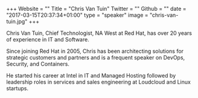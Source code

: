 +++
Website = ""
Title = "Chris Van Tuin"
Twitter = ""
Github = ""
date = "2017-03-15T20:37:34+01:00"
type = "speaker"
image = "chris-van-tuin.jpg"
+++

Chris Van Tuin, Chief Technologist, NA West at Red Hat, has over 20 years of experience in IT and Software.

Since joining Red Hat in 2005, Chris has been architecting solutions for strategic customers and partners and is a frequent speaker on DevOps, Security, and Containers.

He started his career at Intel in IT and Managed Hosting followed by leadership roles in services and sales engineering at Loudcloud and Linux startups.
